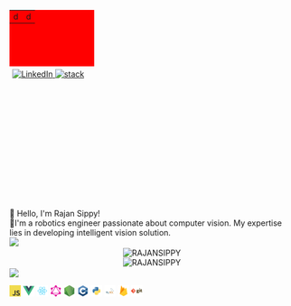 <div style="width:150px; height:100px; background: red;">

|||
|:--:|:--:|
|d|d|
</div>
  <div style = "width: 100%;
    max-width: 600px;
    aspect-ratio:2;
    background-image:url('https://socialify.git.ci/RAJANSIPPY/RAJANSIPPY/image?font=Inter&forks=1&issues=1&language=1&name=1&pattern=Plus&pulls=1&stargazers=1&theme=Dark');
    background-size:cover;
    background-repeat: no-repeat;
    box-sizing: border-box;
    border-radius: 5px;
    padding: 5px;" class = "main_header">
    <div class="badges">
      <a href="https://www.linkedin.com/in/rajan-sippy/">
        <img src="https://img.shields.io/badge/LinkedIn-blue?style=for-the-badge&logo=linkedin&logoColor=white" alt="LinkedIn"/>
      </a>
      <a href="https://meta.stackoverflow.com/users/22768660/rajan-sippy">
        <img src="https://img.shields.io/badge/Stack-orange?style=for-the-badge&logo=stack-overflow&logoColor=white "alt="stack"/>
      </a>
    </div>
  </div>

  <div class="intro">
    👋 Hello, I'm Rajan Sippy! <br>
    🚀I'm a robotics engineer passionate about computer vision. My expertise lies in developing intelligent vision solution.
 </div>


  
  <img style=" width: 600px;" src = "https://github-readme-activity-graph.vercel.app/graph?username=rajansippy&theme=gotham&bg_color=121212&custom_title=RajanSippy%20Activity%20Graph&hide_border=true" maxwidth>
</div>


<div style>
<div align="center"> <img src="https://github-readme-stats.vercel.app/api?username=RAJANSIPPY&show_icons=true&theme=gotham" alt="RAJANSIPPY" > </div>

<div align="center"> <img src="https://github-readme-stats.vercel.app/api/top-langs/?username=RAJANSIPPY&layout=compact" alt="RAJANSIPPY" />
</div>


<a href="https://github.com/anuraghazra/github-readme-stats">
  <img height=200 align="center" src="https://github-readme-stats.vercel.app/api?username=anuraghazra" />
</a>

<code><img height="20" src="https://raw.githubusercontent.com/github/explore/80688e429a7d4ef2fca1e82350fe8e3517d3494d/topics/javascript/javascript.png"></code>
<code><img height="20" src="https://raw.githubusercontent.com/github/explore/80688e429a7d4ef2fca1e82350fe8e3517d3494d/topics/vue/vue.png"></code>
<code><img height="20" src="https://raw.githubusercontent.com/github/explore/80688e429a7d4ef2fca1e82350fe8e3517d3494d/topics/react/react.png"></code>
<code><img height="20" src="https://raw.githubusercontent.com/github/explore/5c058a388828bb5fde0bcafd4bc867b5bb3f26f3/topics/graphql/graphql.png"></code>
<code><img height="20" src="https://raw.githubusercontent.com/github/explore/80688e429a7d4ef2fca1e82350fe8e3517d3494d/topics/nodejs/nodejs.png"></code>
<code><img height="20" src="https://raw.githubusercontent.com/github/explore/80688e429a7d4ef2fca1e82350fe8e3517d3494d/topics/cpp/cpp.png"></code>
<code><img height="20" src="https://raw.githubusercontent.com/github/explore/80688e429a7d4ef2fca1e82350fe8e3517d3494d/topics/python/python.png"></code>
<code><img height="20" src="https://raw.githubusercontent.com/github/explore/80688e429a7d4ef2fca1e82350fe8e3517d3494d/topics/mysql/mysql.png"></code>
<code><img height="20" src="https://raw.githubusercontent.com/github/explore/80688e429a7d4ef2fca1e82350fe8e3517d3494d/topics/firebase/firebase.png"></code>
<code><img height="20" src="https://raw.githubusercontent.com/github/explore/80688e429a7d4ef2fca1e82350fe8e3517d3494d/topics/git/git.png"></code>
